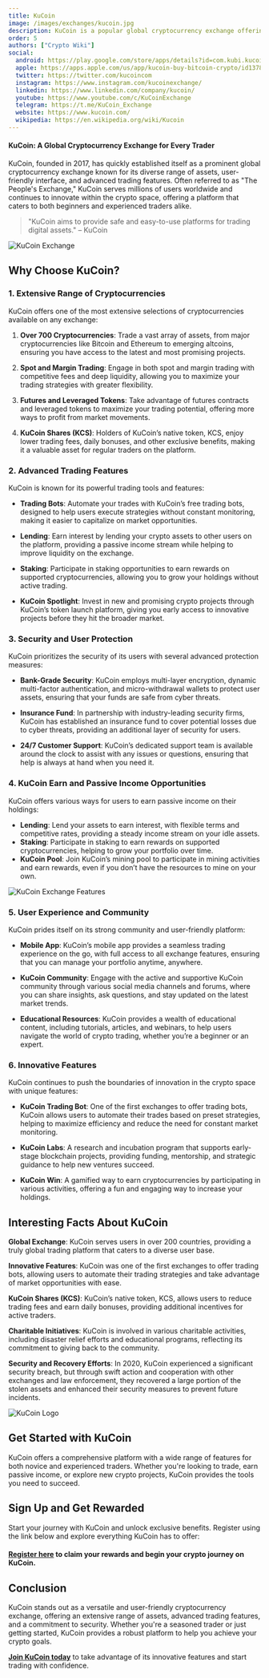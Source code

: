 ```yaml
---
title: KuCoin
image: /images/exchanges/kucoin.jpg
description: KuCoin is a popular global cryptocurrency exchange offering advanced trading features.
order: 5
authors: ["Crypto Wiki"]
social:
  android: https://play.google.com/store/apps/details?id=com.kubi.kucoin
  apple: https://apps.apple.com/us/app/kucoin-buy-bitcoin-crypto/id1378956601
  twitter: https://twitter.com/kucoincom
  instagram: https://www.instagram.com/kucoinexchange/
  linkedin: https://www.linkedin.com/company/kucoin/
  youtube: https://www.youtube.com/c/KuCoinExchange
  telegram: https://t.me/KuCoin_Exchange
  website: https://www.kucoin.com/
  wikipedia: https://en.wikipedia.org/wiki/Kucoin
---
```


#### KuCoin: A Global Cryptocurrency Exchange for Every Trader

KuCoin, founded in 2017, has quickly established itself as a prominent global cryptocurrency exchange known for its diverse range of assets, user-friendly interface, and advanced trading features. Often referred to as "The People's Exchange," KuCoin serves millions of users worldwide and continues to innovate within the crypto space, offering a platform that caters to both beginners and experienced traders alike.

> "KuCoin aims to provide safe and easy-to-use platforms for trading digital assets." – KuCoin

![KuCoin Exchange](/images/exchanges/kucoin.jpg)

## Why Choose KuCoin?

### 1. Extensive Range of Cryptocurrencies

KuCoin offers one of the most extensive selections of cryptocurrencies available on any exchange:

1. **Over 700 Cryptocurrencies**: Trade a vast array of assets, from major cryptocurrencies like Bitcoin and Ethereum to emerging altcoins, ensuring you have access to the latest and most promising projects.

2. **Spot and Margin Trading**: Engage in both spot and margin trading with competitive fees and deep liquidity, allowing you to maximize your trading strategies with greater flexibility.

3. **Futures and Leveraged Tokens**: Take advantage of futures contracts and leveraged tokens to maximize your trading potential, offering more ways to profit from market movements.

4. **KuCoin Shares (KCS)**: Holders of KuCoin’s native token, KCS, enjoy lower trading fees, daily bonuses, and other exclusive benefits, making it a valuable asset for regular traders on the platform.

### 2. Advanced Trading Features

KuCoin is known for its powerful trading tools and features:

- **Trading Bots**: Automate your trades with KuCoin’s free trading bots, designed to help users execute strategies without constant monitoring, making it easier to capitalize on market opportunities.

- **Lending**: Earn interest by lending your crypto assets to other users on the platform, providing a passive income stream while helping to improve liquidity on the exchange.

- **Staking**: Participate in staking opportunities to earn rewards on supported cryptocurrencies, allowing you to grow your holdings without active trading.

- **KuCoin Spotlight**: Invest in new and promising crypto projects through KuCoin’s token launch platform, giving you early access to innovative projects before they hit the broader market.

### 3. Security and User Protection

KuCoin prioritizes the security of its users with several advanced protection measures:

- **Bank-Grade Security**: KuCoin employs multi-layer encryption, dynamic multi-factor authentication, and micro-withdrawal wallets to protect user assets, ensuring that your funds are safe from cyber threats.

- **Insurance Fund**: In partnership with industry-leading security firms, KuCoin has established an insurance fund to cover potential losses due to cyber threats, providing an additional layer of security for users.

- **24/7 Customer Support**: KuCoin’s dedicated support team is available around the clock to assist with any issues or questions, ensuring that help is always at hand when you need it.

### 4. KuCoin Earn and Passive Income Opportunities

KuCoin offers various ways for users to earn passive income on their holdings:

- **Lending**: Lend your assets to earn interest, with flexible terms and competitive rates, providing a steady income stream on your idle assets.
- **Staking**: Participate in staking to earn rewards on supported cryptocurrencies, helping to grow your portfolio over time.
- **KuCoin Pool**: Join KuCoin’s mining pool to participate in mining activities and earn rewards, even if you don’t have the resources to mine on your own.

![KuCoin Exchange Features](/images/posts/kucoin-exchange.jpg)

### 5. User Experience and Community

KuCoin prides itself on its strong community and user-friendly platform:

- **Mobile App**: KuCoin’s mobile app provides a seamless trading experience on the go, with full access to all exchange features, ensuring that you can manage your portfolio anytime, anywhere.

- **KuCoin Community**: Engage with the active and supportive KuCoin community through various social media channels and forums, where you can share insights, ask questions, and stay updated on the latest market trends.

- **Educational Resources**: KuCoin provides a wealth of educational content, including tutorials, articles, and webinars, to help users navigate the world of crypto trading, whether you’re a beginner or an expert.

### 6. Innovative Features

KuCoin continues to push the boundaries of innovation in the crypto space with unique features:

- **KuCoin Trading Bot**: One of the first exchanges to offer trading bots, KuCoin allows users to automate their trades based on preset strategies, helping to maximize efficiency and reduce the need for constant market monitoring.

- **KuCoin Labs**: A research and incubation program that supports early-stage blockchain projects, providing funding, mentorship, and strategic guidance to help new ventures succeed.

- **KuCoin Win**: A gamified way to earn cryptocurrencies by participating in various activities, offering a fun and engaging way to increase your holdings.

## Interesting Facts About KuCoin

**Global Exchange**: KuCoin serves users in over 200 countries, providing a truly global trading platform that caters to a diverse user base.

**Innovative Features**: KuCoin was one of the first exchanges to offer trading bots, allowing users to automate their trading strategies and take advantage of market opportunities with ease.

**KuCoin Shares (KCS)**: KuCoin’s native token, KCS, allows users to reduce trading fees and earn daily bonuses, providing additional incentives for active traders.

**Charitable Initiatives**: KuCoin is involved in various charitable activities, including disaster relief efforts and educational programs, reflecting its commitment to giving back to the community.

**Security and Recovery Efforts**: In 2020, KuCoin experienced a significant security breach, but through swift action and cooperation with other exchanges and law enforcement, they recovered a large portion of the stolen assets and enhanced their security measures to prevent future incidents.

![KuCoin Logo](/images/posts/kucoin-logo.png)

## Get Started with KuCoin

KuCoin offers a comprehensive platform with a wide range of features for both novice and experienced traders. Whether you're looking to trade, earn passive income, or explore new crypto projects, KuCoin provides the tools you need to succeed.

## Sign Up and Get Rewarded

Start your journey with KuCoin and unlock exclusive benefits. Register using the link below and explore everything KuCoin has to offer:

#### **[Register here](https://www.kucoin.com/r/rf/QBS5F2B1) to claim your rewards and begin your crypto journey on KuCoin.**

## Conclusion

KuCoin stands out as a versatile and user-friendly cryptocurrency exchange, offering an extensive range of assets, advanced trading features, and a commitment to security. Whether you're a seasoned trader or just getting started, KuCoin provides a robust platform to help you achieve your crypto goals.

**[Join KuCoin today](https://www.kucoin.com/r/rf/QBS5F2B1)** to take advantage of its innovative features and start trading with confidence.
